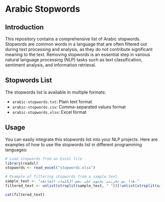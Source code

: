 # Arabic Stopwords

## Introduction
This repository contains a comprehensive list of Arabic stopwords. Stopwords are common words in a language that are often filtered out during text processing and analysis, as they do not contribute significant meaning to the text. Removing stopwords is an essential step in various natural language processing (NLP) tasks such as text classification, sentiment analysis, and information retrieval.

## Stopwords List
The stopwords list is available in multiple formats:
- `arabic-stopwords.txt`: Plain text format
- `arabic-stopwords.csv`: Comma-separated values format
- `arabic-stopwords.xlsx`: Excel format

## Usage
You can easily integrate this stopwords list into your NLP projects. Here are examples of how to use the stopwords list in different programming languages:

``` R
# Load stopwords from an Excel file
library(readxl)
stopwords <- read_excel("stopwords.xlsx")

# Example of filtering stopwords from a sample text
sample_text <- "هذا نص تجريبي يحتوي على بعض الكلمات الشائعة."
filtered_text <- unlist(strsplit(sample_text, " "))[!unlist(strsplit(sample_text, " ")) %in% stopwords$word]

cat(filtered_text)

